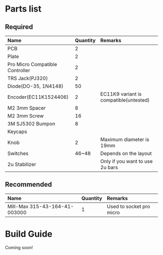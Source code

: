 # Parts list

## Required

| Name | Quantity | Remarks |
|:-|:-|:-|
| PCB                             | 2     | |
| Plate                           | 2     | |
| Pro Micro Compatible Controller | 2     | |
| TRS Jack(PJ320)                 | 2     | |
| Diode(DO-35, 1N4148)            | 50    | |
| Encoder(EC11K1524406)           | 2     | EC11K9 variant is compatible(untested) |
| M2 3mm Spacer                   | 8     | |
| M2 3mm Screw                    | 16    | |
| 3M SJ5302 Bumpon                | 8     | |
| Keycaps                         |       | |
| Knob                            | 2     | Maximum diameter is 19mm |
| Switches                        | 46~48 | Depends on the layout |
| 2u Stabilizer                   |       | Only if you want to use 2u bars |

## Recommended

| Name | Quantity | Remarks |
|:-|:-|:-|
| Mill-Max 315-43-164-41-003000   | 1     | Used to socket pro micro |

# Build Guide
Coming soon!